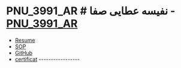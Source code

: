 # PNU_3991_AR # نفیسه عطایی صفا - [PNU_3991_AR](https://github.com/Nafiseh041/PNU_3991_AR) 
- [Resume](https://nafiseh041.github.io/CVE/) 
- [SOP]( https://nafiseh041.github.io/SOP/)
 - [GitHub](https://github.com/Nafiseh041) 
- [certificat](https://github.com/Nafiseh041/certificat/blob/main/WhatsApp%20Image%202020-11-13%20at%2000.04.00.jpeg) -----------------
